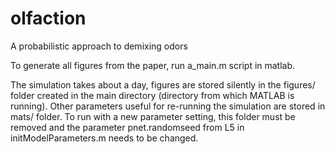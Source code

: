 # olfaction
A probabilistic approach to demixing odors

To generate all figures from the paper, run a_main.m script in matlab.

The simulation takes about a day, figures are stored silently in the figures/ folder created in the main directory (directory from which MATLAB is running). Other parameters useful for re-running the simulation are stored in mats/ folder. To run with a new parameter setting, this folder must be removed and the parameter pnet.randomseed from L5 in initModelParameters.m needs to be changed.

